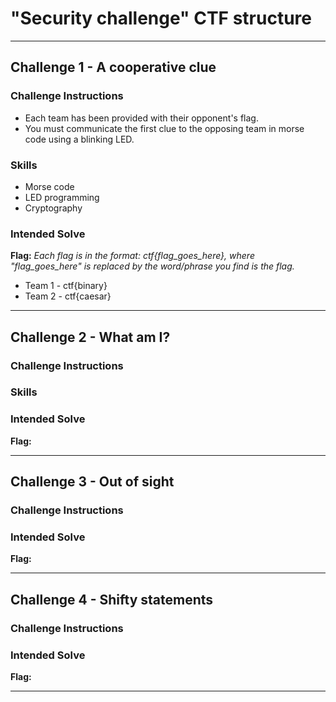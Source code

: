 # "Security challenge" CTF structure

---

## Challenge 1 - A cooperative clue
### Challenge Instructions
- Each team has been provided with their opponent's flag.
- You must communicate the first clue to the opposing team in morse code using a blinking LED.

### Skills
- Morse code
- LED programming
- Cryptography

### Intended Solve


**Flag:**
_Each flag is in the format: ctf{flag_goes_here}, where "flag_goes_here" is replaced by the word/phrase you find is the flag._
- Team 1 - ctf{binary}
- Team 2 - ctf{caesar}

---

## Challenge 2 - What am I?
### Challenge Instructions

### Skills

### Intended Solve

**Flag:**

---

## Challenge 3 - Out of sight
### Challenge Instructions

### Intended Solve

**Flag:**

---

## Challenge 4 - Shifty statements
### Challenge Instructions

### Intended Solve

**Flag:**

---


